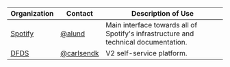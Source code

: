 | Organization | Contact | Description of Use |
| ------------ | ------- | ------------------ |
| [Spotify](https://www.spotify.com) |[@alund](https://github.com/alund)| Main interface towards all of Spotify's infrastructure and technical documentation.|
| [DFDS](https://www.dfds.com) |[@carlsendk](https://github.com/carlsendk)| V2 self-service platform.|
